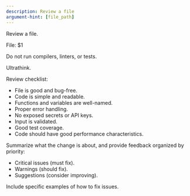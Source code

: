 ```yaml
---
description: Review a file
argument-hint: [file_path]
---
```


Review a file.

File: $1

Do not run compilers, linters, or tests.

Ultrathink.

Review checklist:

- File is good and bug-free.
- Code is simple and readable.
- Functions and variables are well-named.
- Proper error handling.
- No exposed secrets or API keys.
- Input is validated.
- Good test coverage.
- Code should have good performance characteristics.

Summarize what the change is about, and provide feedback organized by priority:

- Critical issues (must fix).
- Warnings (should fix).
- Suggestions (consider improving).

Include specific examples of how to fix issues.

